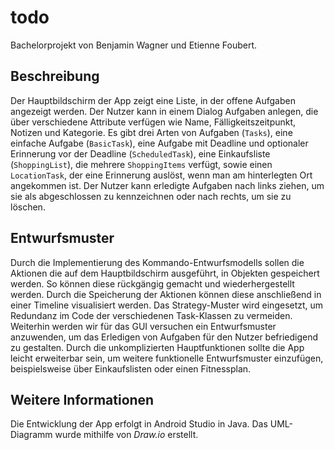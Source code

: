 # todo
Bachelorprojekt von Benjamin Wagner und Etienne Foubert.
## Beschreibung
Der Hauptbildschirm der App zeigt eine Liste, in der offene Aufgaben angezeigt werden. Der Nutzer kann in einem Dialog Aufgaben anlegen, die über verschiedene Attribute verfügen wie Name, Fälligkeitszeitpunkt, Notizen und Kategorie. Es gibt drei Arten von Aufgaben (`Tasks`), eine einfache Aufgabe (`BasicTask`), eine Aufgabe mit Deadline und optionaler Erinnerung vor der Deadline (`ScheduledTask`), eine Einkaufsliste (`ShoppingList`), die mehrere `ShoppingItems` verfügt, sowie einen `LocationTask`, der eine Erinnerung auslöst, wenn man am hinterlegten Ort angekommen ist. Der Nutzer kann erledigte Aufgaben nach links ziehen, um sie als abgeschlossen zu kennzeichnen oder nach rechts, um sie zu löschen.
## Entwurfsmuster
Durch die Implementierung des Kommando-Entwurfsmodells sollen die Aktionen die auf dem Hauptbildschirm ausgeführt, in Objekten gespeichert werden. So können diese rückgängig gemacht und wiederhergestellt werden. Durch die Speicherung der Aktionen können diese anschließend in einer Timeline visualisiert werden.
Das Strategy-Muster wird eingesetzt, um Redundanz im Code der verschiedenen Task-Klassen zu vermeiden.
Weiterhin werden wir für das GUI versuchen ein Entwurfsmuster anzuwenden, um das Erledigen von Aufgaben für den Nutzer befriedigend zu gestalten.
Durch die unkomplizierten Hauptfunktionen sollte die App leicht erweiterbar sein, um weitere funktionelle Entwurfsmuster einzufügen, beispielsweise über Einkaufslisten oder einen Fitnessplan.
## Weitere Informationen
Die Entwicklung der App erfolgt in Android Studio in Java. Das UML-Diagramm wurde mithilfe von _Draw.io_ erstellt.

